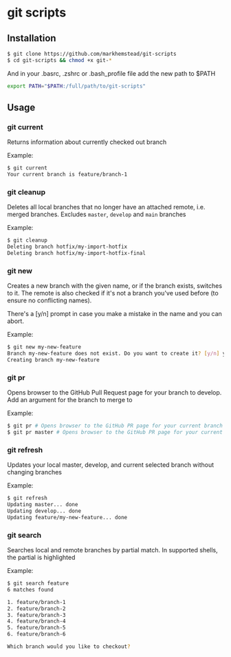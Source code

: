 # git scripts

## Installation

```sh
$ git clone https://github.com/markhemstead/git-scripts
$ cd git-scripts && chmod +x git-*
```

And in your .basrc, .zshrc or .bash_profile file add the new path to $PATH

```sh
export PATH="$PATH:/full/path/to/git-scripts"
```

## Usage

### git current

Returns information about currently checked out branch

Example:

```sh
$ git current
Your current branch is feature/branch-1
```

### git cleanup

Deletes all local branches that no longer have an attached remote, i.e. merged branches. Excludes `master`, `develop` and `main` branches

Example:

```sh
$ git cleanup
Deleting branch hotfix/my-import-hotfix
Deleting branch hotfix/my-import-hotfix-final
```

### git new

Creates a new branch with the given name, or if the branch exists, switches to it. The remote is also checked if it's not a branch you've used before (to ensure
no conflicting names).

There's a [y/n] prompt in case you make a mistake in the name and you can abort.

Example:

```sh
$ git new my-new-feature
Branch my-new-feature does not exist. Do you want to create it? [y/n] y
Creating branch my-new-feature
```

### git pr

Opens browser to the GitHub Pull Request page for your branch to develop. Add an argument for the branch to merge to

Example:

```sh
$ git pr # Opens browser to the GitHub PR page for your current branch to merge develop
$ git pr master # Opens browser to the GitHub PR page for your current branch to merge to master
```

### git refresh

Updates your local master, develop, and current selected branch without changing branches

Example:

```sh
$ git refresh
Updating master... done
Updating develop... done
Updating feature/my-new-feature... done
```

### git search

Searches local and remote branches by partial match. In supported shells, the partial is highlighted

Example:

```sh
$ git search feature
6 matches found

1. feature/branch-1
2. feature/branch-2
3. feature/branch-3
4. feature/branch-4
5. feature/branch-5
6. feature/branch-6

Which branch would you like to checkout?
```
